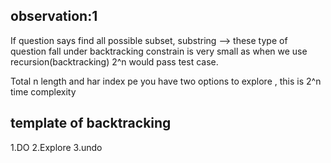 ## observation:1 
If question says find all possible subset, substring --> these type of question fall under backtracking
constrain is very small as when we use recursion(backtracking) 2^n would pass test case.

Total n length and har index pe you have two options to explore , this is 2^n time complexity

## template of backtracking

1.DO
2.Explore
3.undo


